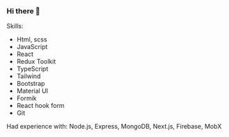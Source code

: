 ### Hi there 👋

Skills: 
- Html, scss
- JavaScript
- React
- Redux Toolkit
- TypeScript
- Tailwind
- Bootstrap
- Material UI
- Formik
- React hook form
- Git

Had experience with: Node.js, Express, MongoDB, Next.js, Firebase, MobX


<!--
**LivisDenis/LivisDenis** is a ✨ _special_ ✨ repository because its `README.md` (this file) appears on your GitHub profile.

Here are some ideas to get you started:

- 🔭 I’m currently working on ...
- 🌱 I’m currently learning ...
- 👯 I’m looking to collaborate on ...
- 🤔 I’m looking for help with ...
- 💬 Ask me about ...
- 📫 How to reach me: ...
- 😄 Pronouns: ...
- ⚡ Fun fact: ...
-->
